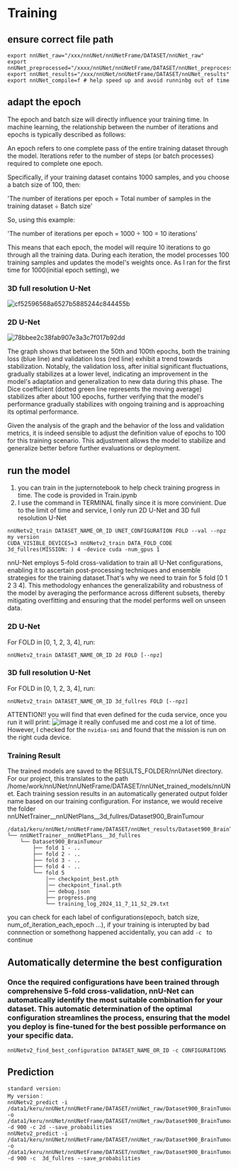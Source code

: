 # Training

## ensure correct file path
```
export nnUNet_raw="/xxx/nnUNet/nnUNetFrame/DATASET/nnUNet_raw"
export nnUNet_preprocessed="/xxxx/nnUNet/nnUNetFrame/DATASET/nnUNet_preprocessed"
export nnUNet_results="/xxx/nnUNet/nnUNetFrame/DATASET/nnUNet_results"
export nnUNet_compile=f # help speed up and avoid runninbg out of time
```

## adapt the epoch
The epoch and batch size will directly influence your training time. 
In machine learning, the relationship between the number of iterations and epochs is typically described as follows:

An epoch refers to one complete pass of the entire training dataset through the model. Iterations refer to the number of steps (or batch processes) required to complete one epoch.

Specifically, if your training dataset contains 1000 samples, and you choose a batch size of 100, then:

'The number of iterations per epoch = Total number of samples in the training dataset ÷ Batch size'

So, using this example:

'The number of iterations per epoch = 1000 ÷ 100 = 10 iterations'

This means that each epoch, the model will require 10 iterations to go through all the training data. During each iteration, the model processes 100 training samples and updates the model's weights once. As I ran for the first time for 1000(initial epoch setting), we 
### 3D full resolution U-Net
![cf52596568a6527b5885244c844455b](https://github.com/user-attachments/assets/930ee74f-191c-4f5d-89d8-77fcebd89bf3)
### 2D U-Net
![78bbee2c38fab907e3a3c7f017b92dd](https://github.com/user-attachments/assets/37481e54-63b4-4608-959e-59723ae6bebe)

The graph shows that between the 50th and 100th epochs, both the training loss (blue line) and validation loss (red line) exhibit a trend towards stabilization. Notably, the validation loss, after initial significant fluctuations, gradually stabilizes at a lower level, indicating an improvement in the model's adaptation and generalization to new data during this phase. The Dice coefficient (dotted green line represents the moving average) stabilizes after about 100 epochs, further verifying that the model's performance gradually stabilizes with ongoing training and is approaching its optimal performance.

Given the analysis of the graph and the behavior of the loss and validation metrics, it is indeed sensible to adjust the definition value of epochs to 100 for this training scenario. This adjustment allows the model to stabilize and generalize better before further evaluations or deployment.

## run the model
1. you can train in the jupternotebook to help check training progress in time. The code is provided in Train.ipynb
2. I use the command in TERMINAL finally since it is more convinient. Due to the limit of time and service, I only run 2D U-Net and 3D full resolution U-Net
```
nnUNetv2_train DATASET_NAME_OR_ID UNET_CONFIGURATION FOLD --val --npz
my version
CUDA_VISIBLE_DEVICES=3 nnUNetv2_train DATA_FOLD_CODE 3d_fullres(MISSION: ) 4 -device cuda -num_gpus 1
```

nnU-Net employs 5-fold cross-validation to train all U-Net configurations, enabling it to ascertain post-processing techniques and ensemble strategies for the training dataset.That's why we need to train for 5 fold [0 1 2 3 4].
This methodology enhances the generalizability and robustness of the model by averaging the performance across different subsets, thereby mitigating overfitting and ensuring that the model performs well on unseen data.
### 2D U-Net
For FOLD in [0, 1, 2, 3, 4], run:
```
nnUNetv2_train DATASET_NAME_OR_ID 2d FOLD [--npz]
```
### 3D full resolution U-Net
For FOLD in [0, 1, 2, 3, 4], run:
```
nnUNetv2_train DATASET_NAME_OR_ID 3d_fullres FOLD [--npz]
```

ATTENTION!!
you will find that even defined for the cuda service, once you run it will print:
![image](https://github.com/user-attachments/assets/cce18561-198e-40d0-9417-7ec35a83bbf8)
it really confused me and cost me a lot of time. However, I checked for the ` nvidia-smi ` and found that the mission is run on the right cuda device. 

### Training Result
The trained models are saved to the RESULTS_FOLDER/nnUNet directory. For our project, this translates to the path /home/work/nnUNet/nnUNetFrame/DATASET/nnUNet_trained_models/nnUNet. Each training session results in an automatically generated output folder name based on our training configuration. For instance, we would receive the folder nnUNetTrainer__nnUNetPlans__3d_fullres/Dataset900_BrainTumour
```
/data1/keru/nnUNet/nnUNetFrame/DATASET/nnUNet_results/Dataset900_BrainTumour
└── nnUNetTrainer__nnUNetPlans__3d_fullres
    └── Dataset900_BrainTumour
        ├── fold 1 - ..
        ├── fold 2 - ..
        ├── fold 3 - ..
        ├── fold 4 - ..
        └── fold 5
            │── checkpoint_best.pth
            │── checkpoint_final.pth
            │── debug.json
            ├── progress.png
            └── training_log_2024_11_7_11_52_29.txt

```

you can check for each label of configurations(epoch, batch size, num_of_iteration_each_epoch ...), if your training is interupted by bad connnection or somethong happened accidentally, you can add  `-c ` to continue

## Automatically determine the best configuration
### Once the required configurations have been trained through comprehensive 5-fold cross-validation, nnU-Net can automatically identify the most suitable combination for your dataset. This automatic determination of the optimal configuration streamlines the process, ensuring that the model you deploy is fine-tuned for the best possible performance on your specific data.

```
nnUNetv2_find_best_configuration DATASET_NAME_OR_ID -c CONFIGURATIONS
```
## Prediction 
```
standard version:
My version：
nnUNetv2_predict -i /data1/keru/nnUNet/nnUNetFrame/DATASET/nnUNet_raw/Dataset900_BrainTumour/imagesTs -o /data1/keru/nnUNet/nnUNetFrame/DATASET/nnUNet_raw/Dataset900_BrainTumour/inferTs_2d -d 900 -c 2d --save_probabilities
nnUNetv2_predict -i /data1/keru/nnUNet/nnUNetFrame/DATASET/nnUNet_raw/Dataset900_BrainTumour/imagesTs -o /data1/keru/nnUNet/nnUNetFrame/DATASET/nnUNet_raw/Dataset900_BrainTumour/inferTs_3d_fullres -d 900 -c  3d_fullres --save_probabilities
```

